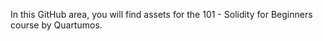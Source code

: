 In this GitHub area, you will find assets for the 101 - Solidity for Beginners course by Quartumos.
